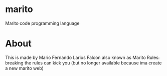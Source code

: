 # marito
Marito code programming language
# About
This is made by Mario Fernando Larios Falcon also known as Marito
Rules: breaking the rules can kick you (but no longer available because ima create a new marito web)
